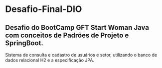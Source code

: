 # Desafio-Final-DIO
## Desafio do BootCamp GFT Start Woman Java com conceitos de Padrões de Projeto e SpringBoot.

Sistema de consulta e cadastro de usuários e setor, utilizando o banco de dados relacional H2 e a especificação JPA.
